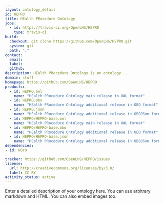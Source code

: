 ```yaml
---
layout: ontology_detail
id: HEPRO
title: HEalth PRocedure Ontology
jobs:
  - id: https://travis-ci.org/OpenLHS/HEPRO
    type: travis-ci
build:
  checkout: git clone https://github.com/OpenLHS/HEPRO.git
  system: git
  path: "."
contact:
  email: 
  label: 
  github: 
description: HEalth PRocedure Ontology is an ontology...
domain: stuff
homepage: https://github.com/OpenLHS/HEPRO
products:
  - id: HEPRO.owl
    name: "HEalth PRocedure Ontology main release in OWL format"
  - id: HEPRO.obo
    name: "HEalth PRocedure Ontology additional release in OBO format"
  - id: HEPRO.json
    name: "HEalth PRocedure Ontology additional release in OBOJSon format"
  - id: HEPRO/HEPRO-base.owl
    name: "HEalth PRocedure Ontology main release in OWL format"
  - id: HEPRO/HEPRO-base.obo
    name: "HEalth PRocedure Ontology additional release in OBO format"
  - id: HEPRO/HEPRO-base.json
    name: "HEalth PRocedure Ontology additional release in OBOJSon format"
dependencies:
- id: NOYO

tracker: https://github.com/OpenLHS/HEPRO/issues
license:
  url: http://creativecommons.org/licenses/by/3.0/
  label: CC-BY
activity_status: active
---
```


Enter a detailed description of your ontology here. You can use arbitrary markdown and HTML.
You can also embed images too.

